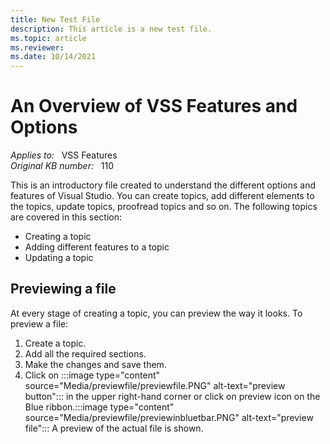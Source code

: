 ```yaml
---
title: New Test File
description: This article is a new test file.
ms.topic: article
ms.reviewer: 
ms.date: 10/14/2021
---
```

# An Overview of VSS Features and Options

_Applies to:_ &nbsp; VSS Features  
_Original KB number:_ &nbsp; 110

This is an introductory file created to understand the different options and features of Visual Studio. You can create topics, add different elements to the topics, update topics, proofread topics and so on.
The following topics are covered in this section:
- Creating a topic
- Adding different features to a topic
- Updating a topic

## Previewing a file

At every stage of creating a topic, you can preview the way it looks. To preview a file:

1. Create a topic.
1. Add all the required sections.
1. Make the changes and save them.
1. Click on :::image type="content" source="Media/previewfile/previewfile.PNG" alt-text="preview button"::: in the upper right-hand corner or click on preview icon on the Blue ribbon.:::image type="content" source="Media/previewfile/previewinbluetbar.PNG" alt-text="preview file":::
 A preview of the actual file is shown. 
